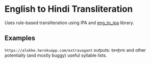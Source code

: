 # English to Hindi Transliteration
Uses rule-based transliteration using IPA and [eng_to_ipa](https://pypi.org/project/eng-to-ipa/) library.

## Examples
`https://alokhe.herokuapp.com/extravagant` outputs:
`ऐकस्ट्रैवगंट` and other potentially (and mostly buggy) useful syllable lists.
